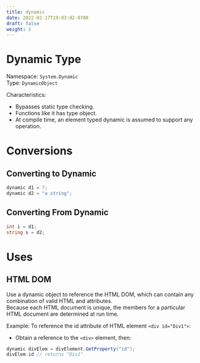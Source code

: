 ```yaml
---
title: dynamic
date: 2022-02-17T19:03:02-0700
draft: false
weight: 1
---
```

# Dynamic Type
Namespace: `System.Dynamic`  
Type: `DynamicObject`  

Characteristics:
- Bypasses static type checking.
- Functions like it has type object.
- At compile time, an element typed dynamic is assumed to support any operation.

# Conversions
## Converting to Dynamic
```cs
dynamic d1 = 7;
dynamic d2 = "a string";
```

## Converting From Dynamic
```cs
int i = d1;
string s = d2;
```

# Uses
## HTML DOM
Use a dynamic object to reference the HTML DOM, which can contain any combination of valid HTML and attributes.  
Because each HTML document is unique, the members for a particular HTML document are determined at run time.

Example: To reference the id attribute of HTML element `<div id="Div1">`:
- Obtain a reference to the `<div>` element, then:
```cs
dynamic divElem = divElement.GetProperty("id");
divElem.id // returns "Div1"
```
